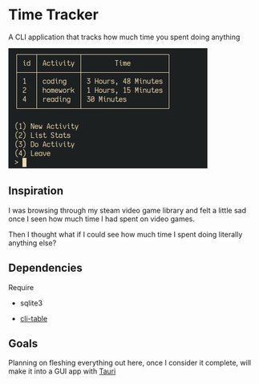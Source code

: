 # Time Tracker 

A CLI application that tracks
how much time you spent doing anything

![screenshot](screenshot.png)

## Inspiration

I was browsing through my steam
video game library and felt a little 
sad once I seen how much time 
I had spent on video games.

Then I thought what if I could see 
how much time I spent doing literally 
anything else?

## Dependencies 

Require 

* sqlite3

* [cli-table](https://rubygems.org/gems/cli-table)

## Goals

Planning on fleshing everything out 
here, once I consider it complete, will
make it into a GUI app with [Tauri](https://tauri.app/)